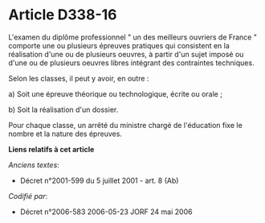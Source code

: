 # Article D338-16

L'examen du diplôme professionnel " un des meilleurs ouvriers de France " comporte une ou plusieurs épreuves pratiques qui
consistent en la réalisation d'une ou de plusieurs oeuvres, à partir d'un sujet imposé ou d'une ou de plusieurs oeuvres
libres intégrant des contraintes techniques.

Selon les classes, il peut y avoir, en outre :

a) Soit une épreuve théorique ou technologique, écrite ou orale ;

b) Soit la réalisation d'un dossier.

Pour chaque classe, un arrêté du ministre chargé de l'éducation fixe le nombre et la nature des épreuves.

**Liens relatifs à cet article**

_Anciens textes_:

  - Décret n°2001-599 du 5 juillet 2001 - art. 8 (Ab)

_Codifié par_:

  - Décret n°2006-583 2006-05-23 JORF 24 mai 2006
